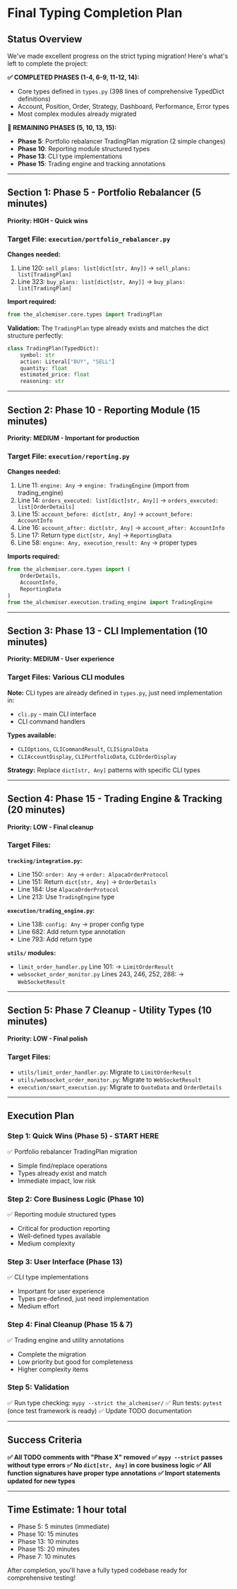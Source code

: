 # Final Typing Completion Plan

## Status Overview
We've made excellent progress on the strict typing migration! Here's what's left to complete the project:

**✅ COMPLETED PHASES (1-4, 6-9, 11-12, 14):**
- Core types defined in `types.py` (398 lines of comprehensive TypedDict definitions)
- Account, Position, Order, Strategy, Dashboard, Performance, Error types
- Most complex modules already migrated

**🔄 REMAINING PHASES (5, 10, 13, 15):**
- **Phase 5**: Portfolio rebalancer TradingPlan migration (2 simple changes)
- **Phase 10**: Reporting module structured types
- **Phase 13**: CLI type implementations 
- **Phase 15**: Trading engine and tracking annotations

---

## Section 1: Phase 5 - Portfolio Rebalancer (5 minutes)
**Priority: HIGH - Quick wins**

### Target File: `execution/portfolio_rebalancer.py`
**Changes needed:**
1. Line 120: `sell_plans: list[dict[str, Any]]` → `sell_plans: list[TradingPlan]`
2. Line 323: `buy_plans: list[dict[str, Any]]` → `buy_plans: list[TradingPlan]`

**Import required:**
```python
from the_alchemiser.core.types import TradingPlan
```

**Validation:** The `TradingPlan` type already exists and matches the dict structure perfectly:
```python
class TradingPlan(TypedDict):
    symbol: str
    action: Literal["BUY", "SELL"]
    quantity: float
    estimated_price: float
    reasoning: str
```

---

## Section 2: Phase 10 - Reporting Module (15 minutes)
**Priority: MEDIUM - Important for production**

### Target File: `execution/reporting.py`
**Changes needed:**
1. Line 11: `engine: Any` → `engine: TradingEngine` (import from trading_engine)
2. Line 14: `orders_executed: list[dict[str, Any]]` → `orders_executed: list[OrderDetails]`
3. Line 15: `account_before: dict[str, Any]` → `account_before: AccountInfo`
4. Line 16: `account_after: dict[str, Any]` → `account_after: AccountInfo`
5. Line 17: Return type `dict[str, Any]` → `ReportingData`
6. Line 58: `engine: Any, execution_result: Any` → proper types

**Imports required:**
```python
from the_alchemiser.core.types import (
    OrderDetails, 
    AccountInfo, 
    ReportingData
)
from the_alchemiser.execution.trading_engine import TradingEngine
```

---

## Section 3: Phase 13 - CLI Implementation (10 minutes)
**Priority: MEDIUM - User experience**

### Target Files: Various CLI modules
**Note:** CLI types are already defined in `types.py`, just need implementation in:
- `cli.py` - main CLI interface
- CLI command handlers

**Types available:**
- `CLIOptions`, `CLICommandResult`, `CLISignalData`
- `CLIAccountDisplay`, `CLIPortfolioData`, `CLIOrderDisplay`

**Strategy:** Replace `dict[str, Any]` patterns with specific CLI types

---

## Section 4: Phase 15 - Trading Engine & Tracking (20 minutes)
**Priority: LOW - Final cleanup**

### Target Files:
**`tracking/integration.py`:**
- Line 150: `order: Any` → `order: AlpacaOrderProtocol`
- Line 151: Return `dict[str, Any]` → `OrderDetails`
- Line 184: Use `AlpacaOrderProtocol`
- Line 213: Use `TradingEngine` type

**`execution/trading_engine.py`:**
- Line 138: `config: Any` → proper config type
- Line 682: Add return type annotation
- Line 793: Add return type

**`utils/` modules:**
- `limit_order_handler.py` Line 101: → `LimitOrderResult`
- `websocket_order_monitor.py` Lines 243, 246, 252, 288: → `WebSocketResult`

---

## Section 5: Phase 7 Cleanup - Utility Types (10 minutes)
**Priority: LOW - Final polish**

### Target Files:
- `utils/limit_order_handler.py`: Migrate to `LimitOrderResult`
- `utils/websocket_order_monitor.py`: Migrate to `WebSocketResult`
- `execution/smart_execution.py`: Migrate to `QuoteData` and `OrderDetails`

---

## Execution Plan

### Step 1: Quick Wins (Phase 5) - START HERE
✅ Portfolio rebalancer TradingPlan migration
- Simple find/replace operations
- Types already exist and match
- Immediate impact, low risk

### Step 2: Core Business Logic (Phase 10)
✅ Reporting module structured types
- Critical for production reporting
- Well-defined types available
- Medium complexity

### Step 3: User Interface (Phase 13)
✅ CLI type implementations
- Important for user experience
- Types pre-defined, just need implementation
- Medium effort

### Step 4: Final Cleanup (Phase 15 & 7)
✅ Trading engine and utility annotations
- Complete the migration
- Low priority but good for completeness
- Higher complexity items

### Step 5: Validation
✅ Run type checking: `mypy --strict the_alchemiser/`
✅ Run tests: `pytest` (once test framework is ready)
✅ Update TODO documentation

---

## Success Criteria

**✅ All TODO comments with "Phase X" removed**
**✅ `mypy --strict` passes without type errors**
**✅ No `dict[str, Any]` in core business logic**
**✅ All function signatures have proper type annotations**
**✅ Import statements updated for new types**

---

## Time Estimate: **1 hour total**
- Phase 5: 5 minutes (immediate)
- Phase 10: 15 minutes 
- Phase 13: 10 minutes
- Phase 15: 20 minutes
- Phase 7: 10 minutes

After completion, you'll have a fully typed codebase ready for comprehensive testing!
